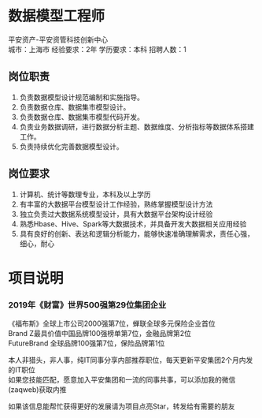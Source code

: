 # 数据模型工程师
平安资产-平安资管科技创新中心  
城市：上海市 经验要求：2年 学历要求：本科  招聘人数：1

## 岗位职责
1.	负责数据模型设计规范编制和实施指导。   
2.	负责数据仓库、数据集市模型设计。   
3.	负责数据仓库、数据集市模型代码开发。   
4.	负责业务数据调研，进行数据分析主题、数据维度、分析指标等数据体系搭建工作。   
5.	负责持续优化完善数据模型设计。

## 岗位要求
1.	计算机、统计等数理专业，本科及以上学历   
2.	有丰富的大数据平台模型设计工作经验，熟练掌握模型设计方法   
3.	独立负责过大数据系统模型设计，具有大数据平台架构设计经验   
4.	熟悉Hbase、Hive、Spark等大数据技术，并具备开发大数据相关应用经验   
5.	具有良好的创新、表达和逻辑分析能力，能够快速准确理解需求，责任心强，细心，耐心

# 项目说明

### 2019年《财富》世界500强第29位集团企业
《福布斯》全球上市公司2000强第7位，蝉联全球多元保险企业首位  
Brand Z最具价值中国品牌100强榜单第7位，金融品牌第2位  
FutureBrand 全球品牌100强第7位，保险品牌第1位

本人非猎头，非人事，纯IT同事分享内部推荐职位，每天更新平安集团2个月内发的IT职位  
如果您技能匹配，愿意加入平安集团和一流的同事共事，可以添加我的微信(zaqweb)获取内推 

如果该信息能帮忙获得更好的发展请为项目点亮Star，转发给有需要的朋友




